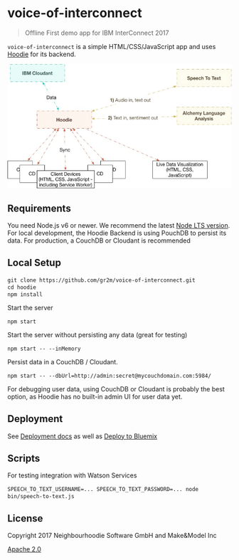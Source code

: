 # voice-of-interconnect

>  Offline First demo app for IBM InterConnect 2017

`voice-of-interconnect` is a simple HTML/CSS/JavaScript app and uses [Hoodie](https://github.com/hoodiehq/hoodie)
for its backend.

![System Architecture](assets/system-architecture.png)

## Requirements

You need Node.js v6 or newer. We recommend the latest [Node LTS version](https://nodejs.org/en/).
For local development, the Hoodie Backend is using PouchDB to persist its data.
For production, a CouchDB or Cloudant is recommended

## Local Setup

```
git clone https://github.com/gr2m/voice-of-interconnect.git
cd hoodie
npm install
```

Start the server

```
npm start
```

Start the server without persisting any data (great for testing)

```
npm start -- --inMemory
```

Persist data in a CouchDB / Cloudant.

```
npm start -- --dbUrl=http://admin:secret@mycouchdomain.com:5984/
```

For debugging user data, using CouchDB or Cloudant is probably the best option,
as Hoodie has no built-in admin UI for user data yet.

## Deployment

See [Deployment docs](http://docs.hood.ie/en/latest/guides/deployment.html) as well as [Deploy to Bluemix](https://github.com/hoodiehq/hoodie-app-tracker/blob/master/deployment.md#deploy-with-bluemix)

## Scripts

For testing integration with Watson Services

```
SPEECH_TO_TEXT_USERNAME=... SPEECH_TO_TEXT_PASSWORD=... node bin/speech-to-text.js
```

## License

Copyright 2017 Neighbourhoodie Software GmbH and Make&Model Inc

[Apache 2.0](LICENSE)
